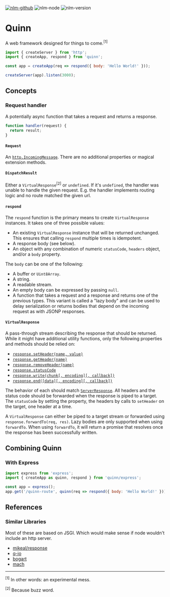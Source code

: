 [![nlm-github](https://img.shields.io/badge/github-groupon%2Fquinn%2Fissues-F4D03F?logo=github&logoColor=white)](https://github.com/groupon/quinn/issues)
![nlm-node](https://img.shields.io/badge/node-%3E%3D8.3-blue?logo=node.js&logoColor=white)
![nlm-version](https://img.shields.io/badge/version-3.3.9-blue?logo=version&logoColor=white)
# Quinn

A web framework designed for things to come.<sup>[1]</sup>

```js
import { createServer } from 'http';
import { createApp, respond } from 'quinn';

const app = createApp(req => respond({ body: 'Hello World!' }));

createServer(app).listen(3000);
```

## Concepts

### Request handler

A potentially async function that takes a request and returns a response.

```js
function handler(request) {
  return result;
}
```

#### `Request`

An [`http.IncomingMessage`](https://iojs.org/api/http.html#http_http_incomingmessage).
There are no additional properties or magical extension methods.

#### `DispatchResult`

Either a `VirtualResponse`<sup>[2]</sup> or `undefined`.
If it's `undefined`, the handler was unable to handle the given request.
E.g. the handler implements routing logic and no route matched the given url.

#### `respond`

The `respond` function is the primary means to create `VirtualResponse` instances.
It takes one of three possible values:

* An existing `VirtualResponse` instance that will be returned unchanged.
  This ensures that calling `respond` multiple times is idempotent.
* A response body (see below).
* An object with any combination of numeric `statusCode`,
  `headers` object, and/or a `body` property.

The `body` can be one of the following:

* A buffer or `Uint8Array`.
* A string.
* A readable stream.
* An empty body can be expressed by passing `null`.
* A function that takes a request and a response and returns one of the previous types.
  This variant is called a "lazy body" and can be used to delay serialization
  or returns bodies that depend on the incoming request as with JSONP responses.

#### `VirtualResponse`

A pass-through stream describing the response that should be returned.
While it might have additional utility functions,
only the following properties and methods should be relied on:

* [`response.setHeader(name, value)`](https://iojs.org/api/http.html#http_response_setheader_name_value)
* [`response.getHeader(name)`](https://iojs.org/api/http.html#http_response_getheader_name)
* [`response.removeHeader(name)`](https://iojs.org/api/http.html#http_response_removeheader_name)
* [`response.statusCode`](https://iojs.org/api/http.html#http_response_statuscode)
* [`response.write(chunk[, encoding][, callback])`](https://iojs.org/api/http.html#http_response_write_chunk_encoding_callback)
* [`response.end([data][, encoding][, callback])`](https://iojs.org/api/http.html#http_response_end_data_encoding_callback)

The behavior of each should match [`ServerResponse`](https://iojs.org/api/http.html#http_class_http_serverresponse).
All headers and the status code should be forwarded
when the response is piped to a target.
The `statusCode` by setting the property,
the headers by calls to `setHeader` on the target, one header at a time.

A `VirtualResponse` can either be piped to a target stream
or forwarded using `response.forwardTo(req, res)`.
Lazy bodies are only supported when using `forwardTo`.
When using `forwardTo`, it will return a promise
that resolves once the response has been successfully written.

## Combining Quinn

### With Express

```js
import express from 'express';
import { createApp as quinn, respond } from 'quinn/express';

const app = express();
app.get('/quinn-route', quinn(req => respond({ body: 'Hello World!' })));
```

## References

### Similar Libraries

Most of these are based on JSGI.
Which would make sense if node wouldn't include an http server.

* [mikeal/response](https://github.com/mikeal/response)
* [q-io](http://documentup.com/kriskowal/q-io#http-applications)
* [bogart](https://github.com/nrstott/bogart)
* [mach](https://github.com/mjackson/mach)

-----

<sup>[1]</sup> In other words: an experimental mess.

<sup>[2]</sup> Because buzz word.

